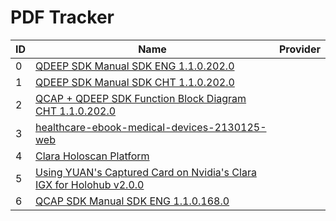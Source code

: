 # PDF Tracker
|ID|Name|Provider|
|-|-|-|
|0|[QDEEP SDK Manual SDK ENG 1.1.0.202.0][0]||
|1|[QDEEP SDK Manual SDK CHT 1.1.0.202.0][1]||
|2|[QCAP + QDEEP SDK Function Block Diagram CHT 1.1.0.202.0][2]||
|3|[healthcare-ebook-medical-devices-2130125-web][3]||
|4|[Clara Holoscan Platform][4]||
|5|[Using YUAN's Captured Card on Nvidia's Clara IGX for Holohub v2.0.0][5]|
|6|[QCAP SDK Manual SDK ENG 1.1.0.168.0][6]|

[0]: ./doc-00000.pdf
[1]: ./doc-00001.pdf
[2]: ./doc-00002.pdf
[3]: ./doc-00003.pdf
[4]: ./doc-00004.pdf
[5]: ./doc-00005.pdf
[6]: ./doc-00006.pdf
